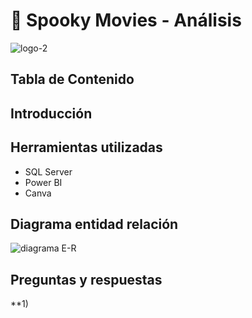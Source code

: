 # 🎃 Spooky Movies - Análisis
![logo-2](https://github.com/marina-95/Spooky-Movies-Analysis/assets/144913530/c2fe6b61-de33-43ed-b9f8-67d3ecbe1298)

## Tabla de Contenido

## Introducción

## Herramientas utilizadas
- SQL Server
- Power BI
- Canva

## Diagrama entidad relación
![diagrama E-R](https://github.com/marina-95/Spooky-Movies-Analysis/assets/144913530/7b0d10ff-7917-4bdd-921a-0ab6b34ac46a)

## Preguntas y respuestas
**1)
